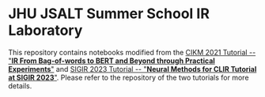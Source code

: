 # JHU JSALT Summer School IR Laboratory

This repository contains notebooks modified from the [CIKM 2021 Tutorial -- "**IR From Bag-of-words to BERT and Beyond through Practical Experiments**"](https://github.com/terrier-org/cikm2021tutorial) and [SIGIR 2023 Tutorial -- "**Neural Methods for CLIR Tutorial at SIGIR 2023**"](https://github.com/hltcoe/clir-tutorial). 
Please refer to the repository of the two tutorials for more details. 